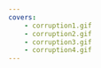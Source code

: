 ```yaml
---
covers:
    - corruption1.gif
    - corruption2.gif
    - corruption3.gif
    - corruption4.gif
---
```

